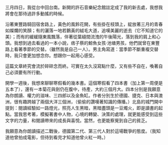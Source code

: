 三月四日，我從台中回台南。新開的許石音樂紀念館註定成了我的新去處，我想我將會在那待過許多動搖的時候。

沿著東豐路騎回宿舍路上，黃色的風鈴花開，有些掛在枝頭上，綻放著三月的青春如燦爛的笑顏；有的灑落一地若鵝黃的絨毛大道，追嘆美麗的逝去（它不知道它的美）；而有的緩緩隨東風飄落，伴著從葉縫間流洩的午後陽光，落到我的肩上和心頭。我想到過去看過的一本小說，痞子蔡的鯨魚女孩‧池塘男孩，他們就曾在東豐路上看著季節的交替。（雖然我是自己一人）。男主角寫道：當季節不斷重複交替時，我只會更加想念你。想跟你一起用心感受。

這篇文章終究會流於碎碎念而終。可實在太久沒寫點什麼，又有些不自在，喚著自己必須要有所行動。

開學一週後，我想來聊聊寒假看的幾本書。這個寒假看了四本書（加上第一周便是五本了），還有一本菊花與劍仍在腹中，待產，大約三個月大。四本分別是我願意為你朗讀、權力的滋味、三四郎以及金魚缸。作者分別生於德國、捷克、日本與澳洲，很有趣跨越了兩個大洋三個洲，（偷偷的讚嘆著知識的傳播。）北島的城門開中提到：閱讀經驗如一路燈光，照亮人生黑暗，黑暗盡頭是一豆燭火，即是讀書的起點。當我思考著，模擬著書中人物，心境的轉變、決策的處理，就更能感受到這些文字的力量，和閱讀帶來的成長與喜悅。當然，也更能察覺到自己的貧乏。

我願意為你朗讀描述二戰後，德國第二代、第三代人對於這場戰爭的態度。（我知道他曾拍成電影，但待到看完才知道他曾火紅一時。）

